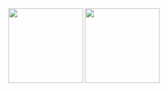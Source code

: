 <!--
- 🔭 I’m currently working on ...
- 🌱 I’m currently learning ...
- 👯 I’m looking to collaborate on ...
- 🤔 I’m looking for help with ...
- 💬 Ask me about ...
- 📫 How to reach me: ...
- 😄 Pronouns: ...
- ⚡ Fun fact: ...
-->

<div>
  <!-- My stats -->
 <img height="150em" src="https://github-readme-stats.vercel.app/api?username=Mathias231&&show_icons=true&title_color=ffffff&icon_color=bb2acf&text_color=daf7dc&bg_color=151515" />

  <!-- My top used languages -->
  <img height="150em" src="https://github-readme-stats.vercel.app/api/top-langs/?username=Mathias231&layout=compact&langs_count=16&theme=dark" />
</div>

